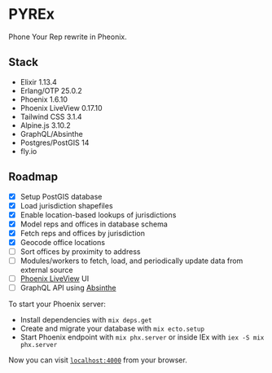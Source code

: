 # PYREx
Phone Your Rep rewrite in Pheonix.

## Stack

* Elixir 1.13.4
* Erlang/OTP 25.0.2
* Phoenix 1.6.10
* Phoenix LiveView 0.17.10
* Tailwind CSS 3.1.4
* Alpine.js 3.10.2
* GraphQL/Absinthe
* Postgres/PostGIS 14
* fly.io

## Roadmap

- [x] Setup PostGIS database
- [x] Load jurisdiction shapefiles
- [x] Enable location-based lookups of jurisdictions
- [x] Model reps and offices in database schema
- [x] Fetch reps and offices by jurisdiction
- [x] Geocode office locations
- [ ] Sort offices by proximity to address
- [ ] Modules/workers to fetch, load, and periodically update data from external source
- [ ] [Phoenix LiveView](https://github.com/phoenixframework/phoenix_live_view) UI
- [ ] GraphQL API using [Absinthe](https://github.com/absinthe-graphql/absinthe)

To start your Phoenix server:

  * Install dependencies with `mix deps.get`
  * Create and migrate your database with `mix ecto.setup`
  * Start Phoenix endpoint with `mix phx.server` or inside IEx with `iex -S mix phx.server`

Now you can visit [`localhost:4000`](http://localhost:4000) from your browser.
